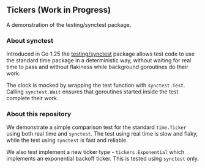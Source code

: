 ## Tickers (Work in Progress)

A demonstration of the testing/synctest package.

### About synctest

Introduced in Go 1.25 the [testing/synctest](https://pkg.go.dev/testing/synctest) package allows test code to use the standard time package in a deterministic way, without waiting for real time to pass and without flakiness while background goroutines do their work.

The clock is mocked by wrapping the test function with `synctest.Test`. Calling `synctest.Wait` ensures that goroutines started inside the test complete their work.

### About this repository

We demonstrate a simple comparison test for the standard `time.Ticker` using both real time and `synctest`. The test using real time is slow and flaky, while the test using `synctest` is fast and reliable.

We also test implement a new ticker type - `tickers.Exponential` which implements an exponential backoff ticker. This is tested using `synctest` only.


